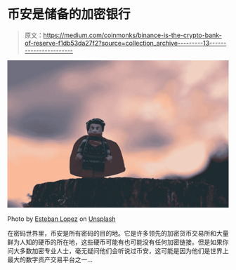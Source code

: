 # 币安是储备的加密银行

> 原文：<https://medium.com/coinmonks/binance-is-the-crypto-bank-of-reserve-f1db53da27f2?source=collection_archive---------13----------------------->

![](img/201116a05f9657abf2aeb24254725a45.png)

Photo by [Esteban Lopez](https://unsplash.com/@exxteban?utm_source=medium&utm_medium=referral) on [Unsplash](https://unsplash.com?utm_source=medium&utm_medium=referral)

在密码世界里，币安是所有密码的目的地。它是许多领先的加密货币交易所和大量鲜为人知的硬币的所在地，这些硬币可能有也可能没有任何加密链接。但是如果你问大多数加密专业人士，毫无疑问他们会听说过币安，这可能是因为他们是世界上最大的数字资产交易平台之一…